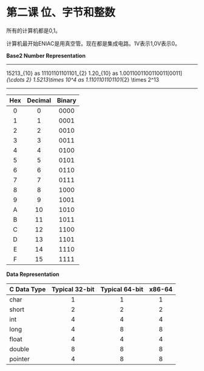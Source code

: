 # 第二课 位、字节和整数

所有的计算机都是0,1。

计算机最开始ENIAC是用真空管。现在都是集成电路。1V表示1,0V表示0。

**Base2 Number Representation**

----
15213_{10} as 11101101101101_{2}
1.20_{10} as 1.0011001100110011[0011]_{\cdots 2}
1.5213\times 10^4 as 1.1101101101101_{2} \times 2^13

----

|Hex|Decimal|Binary|
|:---:|:---:|:---:|
|0|0|0000|
|1|1|0001|
|2|2|0010|
|3|3|0011|
|4|4|0100|
|5|5|0101|
|6|6|0110|
|7|7|0111|
|8|8|1000|
|9|9|1001|
|A|10|1010|
|B|11|1011|
|C|12|1100|
|D|13|1101|
|E|14|1110|
|F|15|1111|


**Data Representation**


|C Data Type|Typical 32-bit|Typical 64-bit|x86-64|
|:---|:---:|:---:|:---:|
|char|1|1|1|
|short|2|2|2|
|int|4|4|4|
|long|4|8|8|
|float|4|4|4|
|double|8|8|8|
|pointer|4|8|8|






